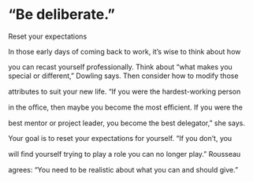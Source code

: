 # “Be deliberate.”

Reset your expectations

In those early days of coming back to work, it’s wise to think about how

you can recast yourself professionally. Think about “what makes you special or diﬀerent,” Dowling says. Then consider how to modify those

attributes to suit your new life. “If you were the hardest-working person

in the oﬃce, then maybe you become the most eﬃcient. If you were the

best mentor or project leader, you become the best delegator,” she says.

Your goal is to reset your expectations for yourself. “If you don’t, you

will ﬁnd yourself trying to play a role you can no longer play.” Rousseau

agrees: “You need to be realistic about what you can and should give.”
